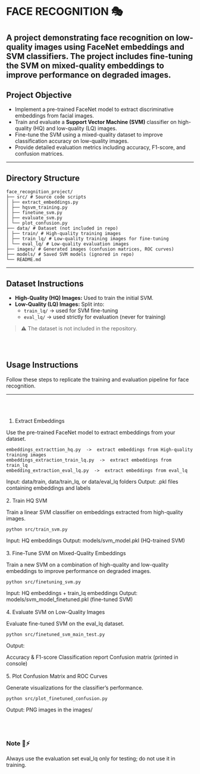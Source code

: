 # FACE RECOGNITION 🎭

 

A project demonstrating face recognition on low-quality images using **FaceNet embeddings** and **SVM classifiers**. The project includes fine-tuning the SVM on mixed-quality embeddings to improve performance on degraded images.
<br>
---
## Project Objective

- Implement a pre-trained FaceNet model to extract discriminative embeddings from facial images.
- Train and evaluate a **Support Vector Machine (SVM)** classifier on high-quality (HQ) and low-quality (LQ) images.
- Fine-tune the SVM using a mixed-quality dataset to improve classification accuracy on low-quality images.
- Provide detailed evaluation metrics including accuracy, F1-score, and confusion matrices.
  
---
## Directory Structure
```
face_recognition_project/
├── src/ # Source code scripts
│ ├── extract_embeddings.py
│ ├── hqsvm_training.py
│ ├── finetune_svm.py
│ ├── evaluate_svm.py
│ └── plot_confusion.py
├── data/ # Dataset (not included in repo)
│ ├── train/ # High-quality training images
│ ├── train_lq/ # Low-quality training images for fine-tuning
│ └── eval_lq/ # Low-quality evaluation images
├── images/ # Generated images (confusion matrices, ROC curves)
├── models/ # Saved SVM models (ignored in repo)
└── README.md
```

---

## Dataset Instructions

- **High-Quality (HQ) Images:** Used to train the initial SVM.  
- **Low-Quality (LQ) Images:** Split into:
  - `train_lq/` → used for SVM fine-tuning
  - `eval_lq/` → used strictly for evaluation (never for training)  

> ⚠️ The dataset is not included in the repository.

<br><br>
## Usage Instructions

Follow these steps to replicate the training and evaluation pipeline for face recognition.

---
<br><br>
1. Extract Embeddings

Use the pre-trained FaceNet model to extract embeddings from your dataset.
```
embeddings_extracttion_hq.py  ->  extract embeddings from High-quality training images
embeddings_extraction_train_lq.py  ->  extract embeddings from train_lq
embedding_extraction_eval_lq.py  ->  extract embeddings from eval_lq
```
Input: data/train, data/train_lq, or data/eval_lq folders
Output: .pkl files containing embeddings and labels 
<br><br>
2. Train HQ SVM

Train a linear SVM classifier on embeddings extracted from high-quality images.
```
python src/train_svm.py
```
Input: HQ embeddings 
Output: models/svm_model.pkl (HQ-trained SVM)
<br><br>
3. Fine-Tune SVM on Mixed-Quality Embeddings

Train a new SVM on a combination of high-quality and low-quality embeddings to improve performance on degraded images.
```
python src/finetuning_svm.py
```
Input: HQ embeddings + train_lq embeddings
Output: models/svm_model_finetuned.pkl (fine-tuned SVM)
<br><br>
4. Evaluate SVM on Low-Quality Images

Evaluate fine-tuned SVM on the eval_lq dataset.
```
python src/finetuned_svm_main_test.py
```
Output:

Accuracy & F1-score
Classification report
Confusion matrix (printed in console)
<br><br>
5. Plot Confusion Matrix and ROC Curves

Generate visualizations for the classifier’s performance.
```
python src/plot_finetuned_confusion.py
```
Output: PNG images in the images/ 

<br><br>
### Note 📌⚡

Always use the evaluation set eval_lq only for testing; do not use it in training.

